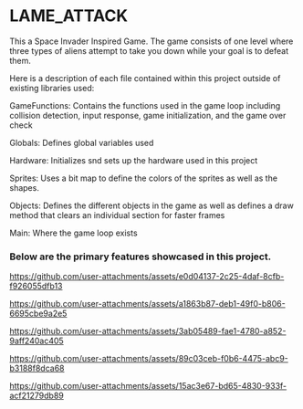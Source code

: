 # LAME_ATTACK

This a Space Invader Inspired Game. The game consists of one level where three types of aliens attempt to take you down while your goal is to defeat them.

Here is a description of each file contained within this project outside of existing libraries used:

GameFunctions: Contains the functions used in the game loop including collision detection, input response, game initialization, and the game over check

Globals: Defines global variables used

Hardware: Initializes snd sets up the hardware used in this project

Sprites: Uses a bit map to define the colors of the sprites as well as the shapes.

Objects: Defines the different objects in the game as well as defines a draw method that clears an individual section for faster frames

Main: Where the game loop exists




### Below are the primary features showcased in this project.
 
https://github.com/user-attachments/assets/e0d04137-2c25-4daf-8cfb-f926055dfb13

https://github.com/user-attachments/assets/a1863b87-deb1-49f0-b806-6695cbe9a2e5

https://github.com/user-attachments/assets/3ab05489-fae1-4780-a852-9aff240ac405

https://github.com/user-attachments/assets/89c03ceb-f0b6-4475-abc9-b3188f8dca68

https://github.com/user-attachments/assets/15ac3e67-bd65-4830-933f-acf21279db89

